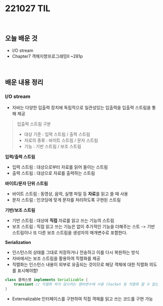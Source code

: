 # 221027 TIL
<br/>

## 오늘 배운 것
- I/O stream
- Chapter7 객체지향프로그래밍II ~281p
<br/>

## 배운 내용 정리

### I/O stream
- 자바는 다양한 입출력 장치에 독립적으로 일관성있는 입출력을 입출력 스트림을 통해 제공

> 입출력 스트림 구분
> - 대상 기준 : 입력 스트림 / 출력 스트림
> - 자료의 종류 : 바이트 스트림 / 문자 스트림
> - 기능 : 기반 스트림 / 보조 스트림

**입력/출력 스트림**
- 입력 스트림 : 대상으로부터 자료를 읽어 들이는 스트림
- 출력 스트림 : 대상으로 자료를 출력하는 스트림

**바이트/문자 단위 스트림**
- 바이트 스트림 : 동영상, 음악, 실행 파일 등 **자료**를 읽고 쓸 때 사용
- 문자 스트림 : 인코딩에 맞게 문자를 처리하도록 구현된 스트림

**기반/보조 스트림**
- 기반 스트림 : 대상에 **직접** 자료를 읽고 쓰는 기능의 스트림
- 보조 스트림 : 직접 읽고 쓰는 기능은 없이 추가적인 기능을 더해주는 스트
 -> 기반 스트림이나 또 다른 보조 스트림을 생성자의 매개변수로 포함한다.

**Serialization**
- 인스턴스의 상태를 그대로 저장하거나 전송하고 이를 다시 복원하는 방식
- 자바에서는 보조 스트림을 활용하여 직렬화를 제공
- 직렬화는 인스턴스 내용이 외부로 유출되는 것이므로 해당 객체에 대한 직렬화 의도를 표시해야함!
```java
class 클래스명 implements Serializable {
    transient // 직렬화 하지 않으려는 맴버변수에 사용 (Socket 등 직렬화 할 수 없는 객체)
}
```
- Externalizable 인터페이스를 구현하여 직접 객체를 읽고 쓰는 코드를 구현 가능
